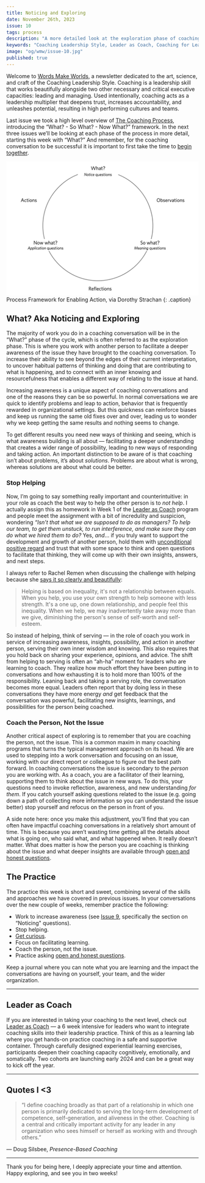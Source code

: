 ```yaml
---
title: Noticing and Exploring
date: November 26th, 2023
issue: 10
tags: process
description: "A more detailed look at the exploration phase of coaching conversations, and why building awareness is so important."
keywords: "Coaching Leadership Style, Leader as Coach, Coaching for Leaders, Manager as Coach"
image: "og/wmw/issue-10.jpg"
published: true
---
```


Welcome to [Words Make Worlds](https://methodandmatter.com/words-make-worlds/), a newsletter dedicated to the art, science, and craft of the Coaching Leadership Style. Coaching is a leadership skill that works beautifully alongside two other necessary and critical executive capacities: leading and managing. Used intentionally, coaching acts as a leadership multiplier that deepens trust, increases accountability, and unleashes potential, resulting in high performing cultures and teams.

Last issue we took a high level overview of [The Coaching Process](https://methodandmatter.com/words-make-worlds/009/), introducing the “What? - So What? - Now What?” framework. In the next three issues we’ll be looking at each phase of the process in more detail, starting this week with “What?” And remember, for the coaching conversation to be successful it is important to first take the time to [begin together](https://methodandmatter.com/words-make-worlds/007/).  

![the process framework](images/wmw/process-framework.png)
Process Framework for Enabling Action, via Dorothy Strachan
{: .caption}

## What? Aka Noticing and Exploring

The majority of work you do in a coaching conversation will be in the “What?” phase of the cycle, which is often referred to as the exploration phase. This is where you work with another person to facilitate a deeper awareness of the issue they have brought to the coaching conversation. To increase their ability to see beyond the edges of their current interpretation, to uncover habitual patterns of thinking and doing that are contributing to what is happening, and to connect with an inner knowing and resourcefulness that enables a different way of relating to the issue at hand.

Increasing awareness is a unique aspect of coaching conversations and one of the reasons they can be so powerful. In normal conversations we are quick to identify problems and leap to action, behavior that is frequently rewarded in organizational settings. But this quickness can reinforce biases and keep us running the same old fixes over and over, leading us to wonder why we keep getting the same results and nothing seems to change.

To get different results you need new ways of thinking and seeing, which is what awareness building is all about &mdash; facilitating a deeper understanding that creates a wider range of possibility, leading to new ways of responding and taking action. An important distinction to be aware of is that coaching isn’t about problems, it’s about _solutions_.  Problems are about what is wrong, whereas solutions are about what could be better.

### Stop Helping
Now, I’m going to say something really important and counterintuitive: in your role as coach the best way to help the other person is to _not help_. I actually assign this as homework in Week 1 of the [Leader as Coach](https://methodandmatter.com/leader-as-coach/) program and people meet the assignment with a bit of incredulity and suspicion, wondering _“Isn’t that what we are supposed to do as managers? To help our team, to get them unstuck, to run interference, and make sure they can do what we hired them to do?_ Yes, _and_… if you truly want to support the development and growth of another person, hold them with [unconditional positive regard](https://methodandmatter.com/words-make-worlds/005/) and trust that with some space to think and open questions to facilitate that thinking, they will come up with their own insights, answers, and next steps.

I always refer to Rachel Remen when discussing the challenge with helping because she [says it so clearly and beautifully](https://www.awakin.org/v2/read/view.php?tid=127):

> Helping is based on inequality, it's not a relationship between equals. When you help, you use your own strength to help someone with less strength. It's a one up, one down relationship, and people feel this inequality. When we help, we may inadvertently take away more than we give, diminishing the person's sense of self-worth and self-esteem.

So instead of helping, think of serving &mdash; in the role of coach you work in service of increasing awareness, insights, possibility, and action in another person, serving their own inner wisdom and knowing. This also requires that you hold back on sharing your experience, opinions, and advice. The shift from helping to serving is often an “ah-ha” moment for leaders who are learning to coach. They realize how much effort they have been putting in to conversations and how exhausting it is to hold more than 100% of the responsibility. Leaning back and taking a serving role, the conversation becomes more equal. Leaders often report that by doing less in these conversations they have more energy _and_ get feedback that the conversation was powerful, facilitating new insights, learnings, and possibilities for the person being coached.

### Coach the Person, Not the Issue
Another critical aspect of exploring is to remember that you are coaching the person, not the issue. This is a common maxim in many coaching programs that turns the typical management approach on its head. We are used to stepping into a work conversation and focusing on an issue, working with our direct report or colleague to figure out the best path forward. In coaching conversations the issue is secondary to the _person_ you are working with. As a coach, you are a facilitator of their learning, supporting them to think about the issue in new ways. To do this, your questions need to invoke reflection, awareness, and new understanding _for them_. If you catch yourself asking questions related to the issue (e.g. going down a path of collecting more information so you can understand the issue better) stop yourself and refocus on the person in front of you.

A side note here: once you make this adjustment, you’ll find that you can often have impactful coaching conversations in a relatively short amount of time. This is because you aren’t wasting time getting all the details about what is going on, who said what, and what happened when. It really doesn’t matter. What does matter is how the person you are coaching is thinking about the issue and what deeper insights are available through [open and honest questions](https://methodandmatter.com/words-make-worlds/008/).  

## The Practice
The practice this week is short and sweet, combining several of the skills and approaches we have covered in previous issues. In your conversations over the new couple of weeks, remember practice the following:

- Work to increase awareness (see [Issue 9](https://methodandmatter.com/words-make-worlds/009/), specifically the section on “Noticing" questions).
- Stop helping.
- [Get curious](https://methodandmatter.com/words-make-worlds/006/).
- Focus on facilitating learning.
- Coach the person, not the issue.
- Practice asking [open and honest questions](https://methodandmatter.com/words-make-worlds/008/).

Keep a journal where you can note what you are learning and the impact the conversations are having on yourself, your team, and the wider organization.

---

## Leader as Coach

If you are interested in taking your coaching to the next level, check out [Leader as Coach](https://maven.com/andrea-mignolo/leader-as-coach) &mdash; a 6 week intensive for leaders who want to integrate coaching skills into their leadership practice. Think of this as a learning lab where you get hands-on practice coaching in a safe and supportive container. Through carefully designed experiential learning exercises, participants deepen their coaching capacity cognitively, emotionally, and somatically. Two cohorts are launching early 2024 and can be a great way to kick off the year.

---

## Quotes I \<3
> “I define coaching broadly as that part of a relationship in which one person is primarily dedicated to serving the long-term development of competence, self-generation, and aliveness in the other. Coaching is a central and critically important activity for any leader in any organization who sees himself or herself as working with and through others.”

&mdash; Doug Silsbee, _Presence-Based Coaching_

---

Thank you for being here, I deeply appreciate your time and attention. Happy exploring, and see you in two weeks!
